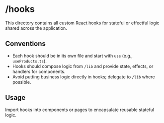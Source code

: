 # /hooks

This directory contains all custom React hooks for stateful or effectful logic shared across the application.

## Conventions
- Each hook should be in its own file and start with `use` (e.g., `useProducts.ts`).
- Hooks should compose logic from `/lib` and provide state, effects, or handlers for components.
- Avoid putting business logic directly in hooks; delegate to `/lib` where possible.

## Usage
Import hooks into components or pages to encapsulate reusable stateful logic. 